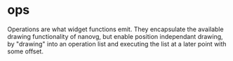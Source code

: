 ops
===

Operations are what widget functions emit.
They encapsulate the available drawing functionality of nanovg, but enable position independant drawing, by "drawing" into an operation list and executing the list at a later point with some offset.
